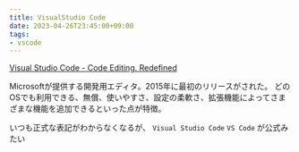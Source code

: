 ```yaml
---
title: VisualStudio Code
date: 2023-04-26T23:45:00+09:00
tags:
- vscode
---
```


[Visual Studio Code - Code Editing. Redefined](https://code.visualstudio.com/)

Microsoftが提供する開発用エディタ。2015年に最初のリリースがされた。
どのOSでも利用できる、無償、使いやすさ、設定の柔軟さ、拡張機能によってさまざまな機能を追加できるといった点が特徴。

いつも正式な表記がわからなくなるが、 `Visual Studio Code` `VS Code` が公式みたい
